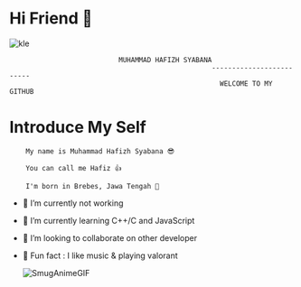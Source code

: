 # Hi Friend 👋
![kle](https://user-images.githubusercontent.com/101510248/158951847-5fc67c40-b020-4e5a-afd0-bbbe5cebdb66.png)

							   MUHAMMAD HAFIZH SYABANA
                                                      -------------------------
                                                        WELCOME TO MY GITHUB
# Introduce My Self
        My name is Muhammad Hafizh Syabana 😎 
        
        You can call me Hafiz 👍
        
        I'm born in Brebes, Jawa Tengah 👼
        
- 🔭 I’m currently not working 
- 🌱 I’m currently learning C++/C and JavaScript
- 👯 I’m looking to collaborate on other developer
- 🗿 Fun fact : I like music & playing valorant 



   ![SmugAnimeGIF](https://user-images.githubusercontent.com/101510248/158954359-f03f3b86-96ac-4076-9a39-3389cfb6d6b2.gif)

